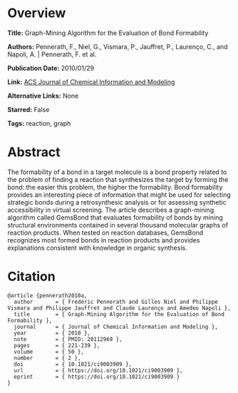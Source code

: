 # Overview
**Title:**
Graph-Mining Algorithm for the Evaluation of Bond Formability

**Authors:**
Pennerath, F., Niel, G., Vismara, P., Jauffret, P., Laurenço, C., and Napoli, A. |
Pennerath, F. et al.

**Publication Date:**
2010/01/29

**Link:**
[ACS Journal of Chemical Information and Modeling](https://pubs.acs.org/doi/10.1021/ci9003909)

**Alternative Links:**
None

**Starred:**
False

**Tags:**
reaction, graph


# Abstract
The formability of a bond in a target molecule is a bond property related to the problem of finding a reaction that synthesizes the target by forming the bond: the easier this problem, the higher the formability.
Bond formability provides an interesting piece of information that might be used for selecting strategic bonds during a retrosynthesic analysis or for assessing synthetic accessibility in virtual screening.
The article describes a graph-mining algorithm called GemsBond that evaluates formability of bonds by mining structural environments contained in several thousand molecular graphs of reaction products.
When tested on reaction databases, GemsBond recognizes most formed bonds in reaction products and provides explanations consistent with knowledge in organic synthesis.


# Citation
```
@article {pennerath2010a,
  author       = { Frédéric Pennerath and Gilles Niel and Philippe Vismara and Philippe Jauffret and Claude Laurenço and Amedeo Napoli },
  title        = { Graph-Mining Algorithm for the Evaluation of Bond Formability },
  journal      = { Journal of Chemical Information and Modeling },
  year         = { 2010 },
  note         = { PMID: 20112969 },
  pages        = { 221-239 },
  volume       = { 50 },
  number       = { 2 },
  doi          = { 10.1021/ci9003909 },
  url          = { https://doi.org/10.1021/ci9003909 },
  eprint       = { https://doi.org/10.1021/ci9003909 }
}
```
